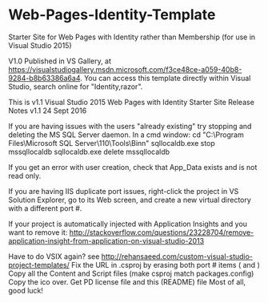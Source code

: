 # Web-Pages-Identity-Template

Starter Site for Web Pages with Identity rather than Membership (for use in Visual Studio 2015)

V1.0 Published in VS Gallery, at https://visualstudiogallery.msdn.microsoft.com/f3ce48ce-a059-40b8-9284-b8b63386a6a4. You can access this template directly within Visual Studio, search online for "Identity,razor".

This is v1.1
Visual Studio 2015 Web Pages with Identity Starter Site Release Notes v1.1
24 Sept 2016

If you are having issues with the users "already existing" try stopping and deleting the MS SQL Server daemon.
In a cmd window:
cd "C:\Program Files\Microsoft SQL Server\110\Tools\Binn"
sqllocaldb.exe stop mssqllocaldb
sqllocaldb.exe delete mssqllocaldb

If you get an error with user creation, check that App_Data exists and is not read only.

If you are having IIS duplicate port issues, right-click the project in VS Solution Explorer,
go to its Web screen, and create a new virtual directory with a different port #.

If your project is automatically injected with Application Insights and you want to remove it:
http://stackoverflow.com/questions/23228704/remove-application-insight-from-application-on-visual-studio-2013

Have to do VSIX again? see http://rehansaeed.com/custom-visual-studio-project-templates/
Fix the URL in .csproj by erasing both port # items (<IISUrl> and <DevelopmentServerPort>)
Copy all the Content and Script files (make csproj match packages.config)
Copy the ico over.
Get PD license file and this (README) file
Most of all, good luck!
